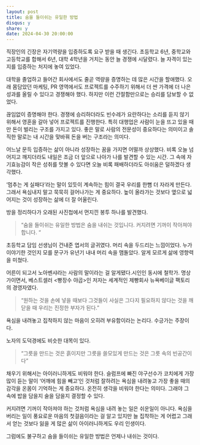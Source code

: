 ```yaml
---
layout: post
title: 숨을 들이쉬는 유일한 방법
disqus: y
share: y
date: 2024-04-30 20:00:00
---
```



직장인의 긴장은 자기역량을 입증하도록 요구 받을 때 생긴다. 초등학교 6년, 중학교와 고등학교를 합해서 6년, 대학 4학년을 거치는 동안 늘 경쟁에 시달렸다. 늘 자격이 있는지를 입증하는 처지에 놓여 있었다. 

대학을 졸업하고 들어간 회사에서도 줄곧 역량을 증명하는 데 많은 시간을 할애했다. 오래 몸담았던 마케팅, PR 영역에서도 프로젝트를 수주하기 위해서 더 싼 가격에 더 나은 성과를 올릴 수 있다고 경쟁해야 했다. 하지만 이런 간절함만으로는 승리를 담보할 수 없었다. 

끊임없이 증명해야 한다. 경쟁에 승리하더라도 빈수레가 요란하다는 소리를 듣지 않기 위해서 영혼을 갈아 넣어 프로젝트를 진행한다. 특히 대행업은 사람이 눈을 뜨고 있을 때만 돈이 벌리는 구조를 가지고 있다. 좋은 말로 사람의 전문성이 중요하다는 의미이고 솔직한 말로는 내 시간을 맞바꿔 돈을 버는 구조라는 의미다. 

어느날 문득 입증하는 삶이 아니라 성장하는 꿈을 가지면 어떨까 상상했다. 비록 오늘 넘어지고 깨지더라도 내일은 조금 더 앞으로 나아가 나를 발견할 수 있는 시간. 그 속에 자기효능감이 작은 성취를 맛볼 수 있다면 오늘 비록 패배하더라도 아쉬움은 덜하겠다 생각했다. 

‘멈추는 게 실패다’라는 말이 있듯이 계속하는 힘이 결국 우리를 한뼘 더 자라게 만든다. 그래서 욕심내지 말고 묵묵히 걸어나가는 게 중요하다. 높이 올라가는 것보다 옆으로 넓어지는 것이 성장하는 삶에 더 잘 어울린다.

방을 정리하다가 오래된 사진첩에서 먼지낀 봉투 하나를 발견했다. 

>“숨을 들이쉬는 유일한 방법은 숨을 내쉬는 것입니다. 커지려면 기꺼이 작아져야 합니다. “

초등학교 담임 선생님이 건내준 엽서의 글귀였다. 머리 속을 두드리는 느낌이었다. 누가 이야기한 것인지 모를 문구가 유년기 내내 머리 속을 맴돌았다. 알게 모르게 삶에 영향력을 미쳤다. 

어른이 되고서 노아벤샤라는 사람의 말이라는 걸 알게됐다.시인인 동시에 철학가. 명상가이면서, 베스트셀러 <빵장수 야곱>인 저자는 세계적인 제빵회사 뉴욕베이글 팩토리의 경영자였다.

>“원하는 것을 손에 넣을 때보다 그것들이 사실은 그다지 필요하지 않다는 것을 깨닫을 때 우리는 진정한 부자가 된다.”

욕심을 내려놓고 집착하지 않는 마음이 오히려 부유함이라는 논리다. 수긍가는 주장이다. 

노자의 도덕경에도 비슷한 대목이 있다. 

>“그릇을 만드는 것은 흙이지만 그릇을 쓸모있게 만드는 것은 그릇 속의 빈공간이다” 

채우기 위해서는 아이러니하게도 비워야 한다. 슬럼프에 빠진 야구선수가 코치에게 가장 많이 듣는 말이 ‘어깨에 힘을 빼고’인 것처럼 잘하려는 욕심을 내려놓고 가장 좋을 때의 감각을 온몸이 기억하는 게 중요하다. 온전히 생각을 비워야 한다는 의미다. 그래야 그 속에 밥을 담을지 술을 담을지 결정할 수 있다. 

커지려면 기꺼이 작아져야 하는 것처럼 욕심을 내려 놓는 일은 쉬운일이 아니다. 욕심을 버리는 일이 풍요로운 마음의 첫걸음이라는 걸 알고 있지만 늘 집착하는 게 어렵고 그래서 얻는 것보다 잃을 게 많은 삶이 아이러니하게도 우리 인생이다.

그럼에도 불구하고 숨을 들이쉬는 유일한 방법은 언제나 내쉬는 것이다.